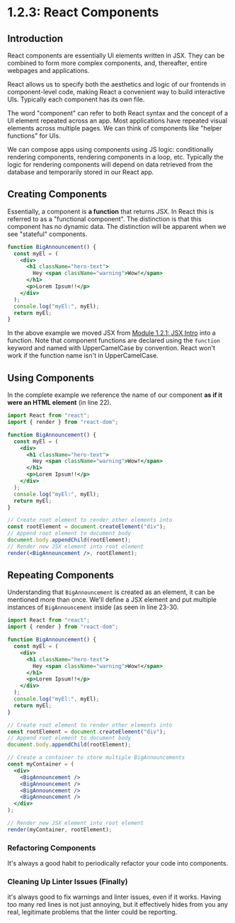 # 1.2.3: React Components

## Introduction

React components are essentially UI elements written in JSX. They can be combined to form more complex components, and, thereafter, entire webpages and applications.&#x20;

React allows us to specify both the aesthetics and logic of our frontends in component-level code, making React a convenient way to build interactive UIs. Typically each component has its own file.

The word "component" can refer to both React syntax and the concept of a UI element repeated across an app. Most applications have repeated visual elements across multiple pages. We can think of components like "helper functions" for UIs.

We can compose apps using components using JS logic: conditionally rendering components, rendering components in a loop, etc. Typically the logic for rendering components will depend on data retrieved from the database and temporarily stored in our React app.

## Creating Components

Essentially, a component is **a function** that returns JSX. In React this is referred to as a "functional component". The distinction is that this component has no dynamic data. The distinction will be apparent when we see "stateful" components.

```jsx
function BigAnnouncement() {
  const myEl = (
    <div>
      <h1 className="hero-text">
        Hey <span className="warning">Wow!</span>
      </h1>
      <p>Lorem Ipsum!!</p>
    </div>
  );
  console.log("myEl:", myEl);
  return myEl;
}
```

In the above example we moved JSX from [Module 1.2.1: JSX Intro](../1.2.1-jsx#jsx-with-multiple-elements) into a function. Note that component functions are declared using the `function` keyword and named with UpperCamelCase by convention. React won't work if the function name isn't in UpperCamelCase.

## Using Components

In the complete example we reference the name of our component **as if it were an HTML element** (in line 22).

```jsx
import React from "react";
import { render } from "react-dom";

function BigAnnouncement() {
  const myEl = (
    <div>
      <h1 className="hero-text">
        Hey <span className="warning">Wow!</span>
      </h1>
      <p>Lorem Ipsum!!</p>
    </div>
  );
  console.log("myEl:", myEl);
  return myEl;
}

// Create root element to render other elements into
const rootElement = document.createElement("div");
// Append root element to document body
document.body.appendChild(rootElement);
// Render new JSX element into root element
render(<BigAnnouncement />, rootElement);
```

## Repeating Components

Understanding that `BigAnnouncement` is created as an element, it can be mentioned more than once. We'll define a JSX element and put multiple instances of `BigAnnouncement` inside (as seen in line 23-30.

```jsx
import React from "react";
import { render } from "react-dom";

function BigAnnouncement() {
  const myEl = (
    <div>
      <h1 className="hero-text">
        Hey <span className="warning">Wow!</span>
      </h1>
      <p>Lorem Ipsum!!</p>
    </div>
  );
  console.log("myEl:", myEl);
  return myEl;
}

// Create root element to render other elements into
const rootElement = document.createElement("div");
// Append root element to document body
document.body.appendChild(rootElement);

// Create a container to store multiple BigAnnouncements
const myContainer = (
  <div>
    <BigAnnouncement />
    <BigAnnouncement />
    <BigAnnouncement />
    <BigAnnouncement />
  </div>
);

// Render new JSX element into root element
render(myContainer, rootElement);
```

### Refactoring Components

It's always a good habit to periodically refactor your code into components.

### Cleaning Up Linter Issues (Finally)

it's always good to fix warnings and linter issues, even if it works. Having too many red lines is not just annoying, but it effectively hides from you any real, legitimate problems that the linter could be reporting.
